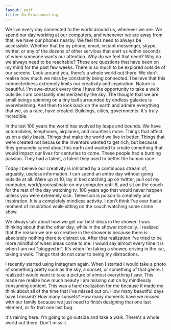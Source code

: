 ```yaml
---
layout: post
title: On Disconnecting
---
```


We live every day connected to the world around us, wherever we are. We spend our day working at our computers, and whenever we are away from that, we have our phones nearby. We feel this need to always be accessible. Whether that be by phone, email, instant messenger, skype, twitter, or any of the dozens of other services that alert us within seconds of when someone wants our attention. Why do we feel that need? Why do we always need to be reachable? These are questions that have been on my mind for the past few weeks. There is so much to be explored outside of our screens. Look around you, there's a whole world out there. We don't realize how much we miss by constantly being connected. I believe that this connectedness extremely limits our creativity and inspiration. Nature is beautiful. I'm awe-struck every time I have the opportunity to take a walk outside. I am constantly mesmerized by the sky. The thought that we are small beings spinning on a tiny ball surrounded by endless galaxies is overwhelming. And then to look back on the earth and admire everything that we, as a race, have created. Buildings, cities, governments. It's truly incredible.

In the last 100 years the world has evolved by leaps and bounds. We have automobiles, telephones, airplanes, and countless more. Things that affect us on a daily basis. Things that make the world we live in better. Things that were created not because the inventors wanted to get rich, but because they genuinely cared about this earth and wanted to create something that would impact our lives for centuries to come. These people had a burning passion. They had a talent, a talent they used to better the human race. 

Today I believe our creativity is inhibited by a continuous stream of, arguably, useless information. I can spend an entire day without going outside at all. Wake up at 10, lay in bed catching up on twitter, pull out my computer, work/procrastinate on my computer until 6, and sit on the couch for the rest of the day watching tv. 100 years ago that would never happen unless you were extremely sick. Television is poison to creativity and inspiration. It is a completely mindless activity. I don't think I've ever had a moment of inspiration while sitting on the couch watching some crime show.

We always talk about how we get our best ideas in the shower. I was thinking about that the other day, while in the shower ironically. I realized that the reason we are so creative in the shower is because there is absolutely nothing there to distract us. After that realization I've tried to be more mindful of when ideas come to me. I would say almost every time it is when I am not "plugged in". It's when I'm taking a shower, driving in the car, taking a walk. Things that do not cater to being my distractions.

I recently started using Instagram again. When I started I would take a photo of something pretty such as the sky, a sunset, or something of that genre. I realized I would want to take a picture of almost everything I saw. This made me realize how much beauty I am missing out on by mindlessly consuming content. This was a hard realization for me because it made me think about all of the time that I've missed out on. How many beautiful days have I missed? How many sunsets? How many moments have we missed with our family because we just need to finish designing that one last element, or fix that one last bug.

It's raining here. I'm going to go outside and take a walk. There's a whole world out there. Don't miss it.